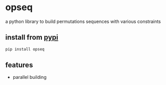 # opseq
a python library to build permutations sequences with various constraints

## install from [pypi](https://pypi.org/project/opseq/)
```sh
pip install opseq
```

## features
- parallel building
